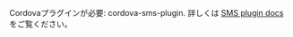 

Cordovaプラグインが必要: cordova-sms-plugin. 詳しくは [SMS plugin docs](https://github.com/cordova-sms/cordova-sms-plugin) をご覧ください。
